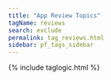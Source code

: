```yaml
---
title: "App Review Topics"
tagName: reviews
search: exclude
permalink: tag_reviews.html
sidebar: pf_tags_sidebar
---
```

{% include taglogic.html %}